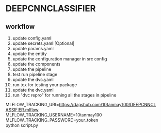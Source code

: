 # DEEPCNNCLASSIFIER

## workflow
1. update config.yaml
2. update secrets.yaml [Optional]
3. update params.yaml
4. update the entity
5. update the configuration manager in src config
6. update the components
7. update the pipeline
8. test run pipeline stage
9. update the dvc.yaml
10. run tox for testing your package 
11. update the dvc.yaml
12. run "dvc repro" for running all the stages in pipeline


MLFLOW_TRACKING_URI=https://dagshub.com/10tanmay100/DEEPCNNCLASSIFIER.mlflow \
MLFLOW_TRACKING_USERNAME=10tanmay100 \
MLFLOW_TRACKING_PASSWORD=your_token  \
python script.py